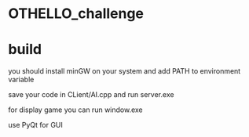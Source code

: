 # OTHELLO_challenge

# build
you should install minGW on your system and add PATH to environment variable

save your code in CLient/AI.cpp and run server.exe

for display game you can run window.exe

use PyQt for GUI
